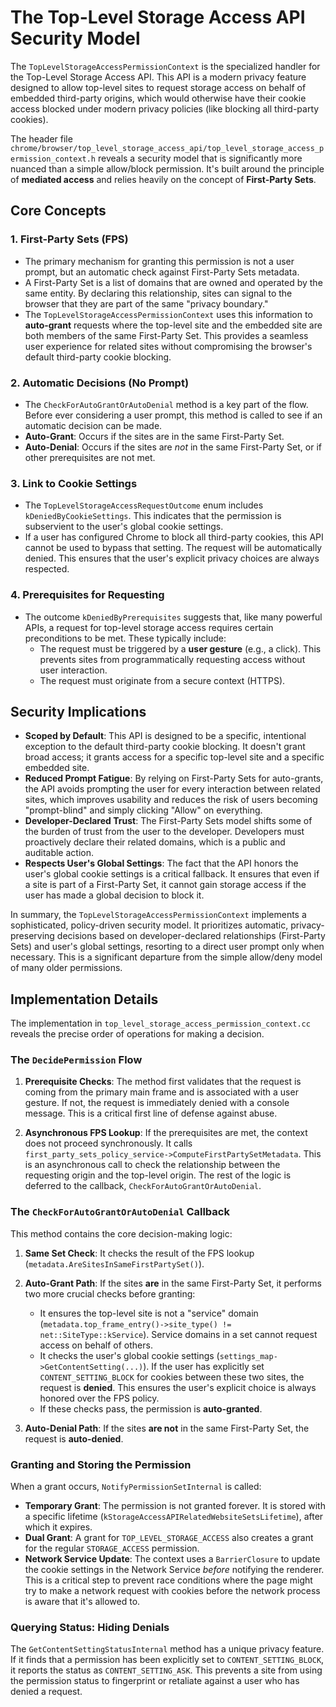 # The Top-Level Storage Access API Security Model

The `TopLevelStorageAccessPermissionContext` is the specialized handler for the Top-Level Storage Access API. This API is a modern privacy feature designed to allow top-level sites to request storage access on behalf of embedded third-party origins, which would otherwise have their cookie access blocked under modern privacy policies (like blocking all third-party cookies).

The header file `chrome/browser/top_level_storage_access_api/top_level_storage_access_permission_context.h` reveals a security model that is significantly more nuanced than a simple allow/block permission. It's built around the principle of **mediated access** and relies heavily on the concept of **First-Party Sets**.

## Core Concepts

### 1. First-Party Sets (FPS)

-   The primary mechanism for granting this permission is not a user prompt, but an automatic check against First-Party Sets metadata.
-   A First-Party Set is a list of domains that are owned and operated by the same entity. By declaring this relationship, sites can signal to the browser that they are part of the same "privacy boundary."
-   The `TopLevelStorageAccessPermissionContext` uses this information to **auto-grant** requests where the top-level site and the embedded site are both members of the same First-Party Set. This provides a seamless user experience for related sites without compromising the browser's default third-party cookie blocking.

### 2. Automatic Decisions (No Prompt)

-   The `CheckForAutoGrantOrAutoDenial` method is a key part of the flow. Before ever considering a user prompt, this method is called to see if an automatic decision can be made.
-   **Auto-Grant**: Occurs if the sites are in the same First-Party Set.
-   **Auto-Denial**: Occurs if the sites are *not* in the same First-Party Set, or if other prerequisites are not met.

### 3. Link to Cookie Settings

-   The `TopLevelStorageAccessRequestOutcome` enum includes `kDeniedByCookieSettings`. This indicates that the permission is subservient to the user's global cookie settings.
-   If a user has configured Chrome to block all third-party cookies, this API cannot be used to bypass that setting. The request will be automatically denied. This ensures that the user's explicit privacy choices are always respected.

### 4. Prerequisites for Requesting

-   The outcome `kDeniedByPrerequisites` suggests that, like many powerful APIs, a request for top-level storage access requires certain preconditions to be met. These typically include:
    -   The request must be triggered by a **user gesture** (e.g., a click). This prevents sites from programmatically requesting access without user interaction.
    -   The request must originate from a secure context (HTTPS).

## Security Implications

-   **Scoped by Default**: This API is designed to be a specific, intentional exception to the default third-party cookie blocking. It doesn't grant broad access; it grants access for a specific top-level site and a specific embedded site.
-   **Reduced Prompt Fatigue**: By relying on First-Party Sets for auto-grants, the API avoids prompting the user for every interaction between related sites, which improves usability and reduces the risk of users becoming "prompt-blind" and simply clicking "Allow" on everything.
-   **Developer-Declared Trust**: The First-Party Sets model shifts some of the burden of trust from the user to the developer. Developers must proactively declare their related domains, which is a public and auditable action.
-   **Respects User's Global Settings**: The fact that the API honors the user's global cookie settings is a critical fallback. It ensures that even if a site is part of a First-Party Set, it cannot gain storage access if the user has made a global decision to block it.

In summary, the `TopLevelStorageAccessPermissionContext` implements a sophisticated, policy-driven security model. It prioritizes automatic, privacy-preserving decisions based on developer-declared relationships (First-Party Sets) and user's global settings, resorting to a direct user prompt only when necessary. This is a significant departure from the simple allow/deny model of many older permissions.

## Implementation Details

The implementation in `top_level_storage_access_permission_context.cc` reveals the precise order of operations for making a decision.

### The `DecidePermission` Flow

1.  **Prerequisite Checks**: The method first validates that the request is coming from the primary main frame and is associated with a user gesture. If not, the request is immediately denied with a console message. This is a critical first line of defense against abuse.

2.  **Asynchronous FPS Lookup**: If the prerequisites are met, the context does not proceed synchronously. It calls `first_party_sets_policy_service->ComputeFirstPartySetMetadata`. This is an asynchronous call to check the relationship between the requesting origin and the top-level origin. The rest of the logic is deferred to the callback, `CheckForAutoGrantOrAutoDenial`.

### The `CheckForAutoGrantOrAutoDenial` Callback

This method contains the core decision-making logic:

1.  **Same Set Check**: It checks the result of the FPS lookup (`metadata.AreSitesInSameFirstPartySet()`).

2.  **Auto-Grant Path**: If the sites **are** in the same First-Party Set, it performs two more crucial checks before granting:
    -   It ensures the top-level site is not a "service" domain (`metadata.top_frame_entry()->site_type() != net::SiteType::kService`). Service domains in a set cannot request access on behalf of others.
    -   It checks the user's global cookie settings (`settings_map->GetContentSetting(...)`). If the user has explicitly set `CONTENT_SETTING_BLOCK` for cookies between these two sites, the request is **denied**. This ensures the user's explicit choice is always honored over the FPS policy.
    -   If these checks pass, the permission is **auto-granted**.

3.  **Auto-Denial Path**: If the sites **are not** in the same First-Party Set, the request is **auto-denied**.

### Granting and Storing the Permission

When a grant occurs, `NotifyPermissionSetInternal` is called:

-   **Temporary Grant**: The permission is not granted forever. It is stored with a specific lifetime (`kStorageAccessAPIRelatedWebsiteSetsLifetime`), after which it expires.
-   **Dual Grant**: A grant for `TOP_LEVEL_STORAGE_ACCESS` also creates a grant for the regular `STORAGE_ACCESS` permission.
-   **Network Service Update**: The context uses a `BarrierClosure` to update the cookie settings in the Network Service *before* notifying the renderer. This is a critical step to prevent race conditions where the page might try to make a network request with cookies before the network process is aware that it's allowed to.

### Querying Status: Hiding Denials

The `GetContentSettingStatusInternal` method has a unique privacy feature. If it finds that a permission has been explicitly set to `CONTENT_SETTING_BLOCK`, it reports the status as `CONTENT_SETTING_ASK`. This prevents a site from using the permission status to fingerprint or retaliate against a user who has denied a request.